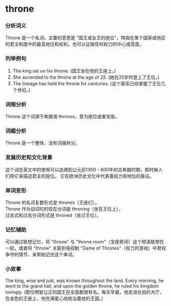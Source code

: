 # throne

### 分析词义

  

Throne 是一个名词，主要的意思是 "国王或女王的座位"，特指在某个国家或地区的君主制度中的最高地位和权利。也可以比喻任何权力的中心或高度。

  

### 列举例句

  

1.  The king sat on his throne. (国王坐在他的王座上。)
2.  She ascended to the throne at the age of 25. (她在25岁时登上了王位。)
3.  The lineage has held the throne for centuries. (这个家系已经掌握了王位几个世纪。)

  

### 词根分析

  

Throne 这个词源于希腊语 thronos，意为座位或者宝座。

  

### 词缀分析

  

Throne 是一个整体，没有词缀拆分。

  

### 发展历史和文化背景

  

这个词在英文中的使用可以追溯到公元前1300 - 800年的古希腊时期，那时候人们用它来描述君主的座位。 它在欧洲历史文化中代表着权力和地位的象征。

  

### 单词变形

  

Throne 的名词复数形式是 thrones（王座们）。  
Throne 作为动词时的现在分词是 throning（坐在王位上），  
过去式和过去分词形式是 throned（坐过王位）。

  

### 记忆辅助

  

可以通过联想记忆，将 "throne" 与 "throne room"（宝座房间）这个短语联想在一起，或者将 "throne" 关联到电视剧 "Game of Thrones"（权力的游戏）中君权争夺的情节，来帮助记住这个单词。

  

### 小故事

  

The king, wise and just, was known throughout the land. Every morning, he went to the grand hall, and upon the golden throne, he ruled his kingdom lovingly. (那位明智公正的国王在全国都很有名。每天早晨，他走进壮丽的大厅，在金色的王座上，他充满爱心地统治着他的王国。)

